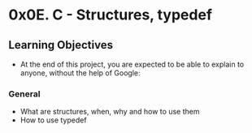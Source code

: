 # 0x0E. C - Structures, typedef

## Learning Objectives
* At the end of this project, you are expected to be able to explain to anyone, without the help of Google:

### General
* What are structures, when, why and how to use them
* How to use typedef

